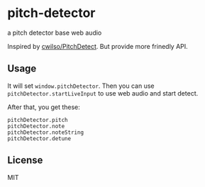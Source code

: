 pitch-detector
==============

a pitch detector base web audio

Inspired by [cwilso/PitchDetect](https://github.com/cwilso/PitchDetect).
But provide more frinedly API.

## Usage

It will set `window.pitchDetector`.
Then you can use `pitchDetector.startLiveInput` to use web audio and start detect.

After that, you get these:

```
pitchDetector.pitch
pitchDetector.note
pitchDetector.noteString
pitchDetector.detune
```
## License
MIT
